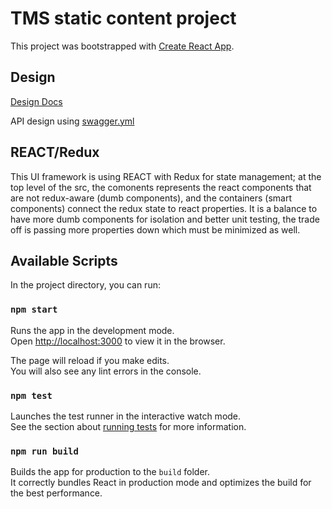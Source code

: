 # TMS static content project

This project was bootstrapped with [Create React App](https://github.com/facebookincubator/create-react-app).

## Design

[Design Docs](https://github.com/mcliff1/myslsapp/tms/usecases/README.md)

API design using [swagger.yml](https://github.com/mcliff1/myslsapp/tms/api/serverless.yml)



## REACT/Redux

This UI framework is using REACT with Redux for state management; at the top level of the src, the comonents represents the react components that are not redux-aware (dumb components), and the containers (smart components) connect the redux state to react properties.  It is a balance to have more dumb components for isolation and better unit testing, the trade off is passing more properties down which must be minimized as well.




## Available Scripts

In the project directory, you can run:

### `npm start`

Runs the app in the development mode.<br>
Open [http://localhost:3000](http://localhost:3000) to view it in the browser.

The page will reload if you make edits.<br>
You will also see any lint errors in the console.

### `npm test`

Launches the test runner in the interactive watch mode.<br>
See the section about [running tests](#running-tests) for more information.

### `npm run build`

Builds the app for production to the `build` folder.<br>
It correctly bundles React in production mode and optimizes the build for the best performance.
